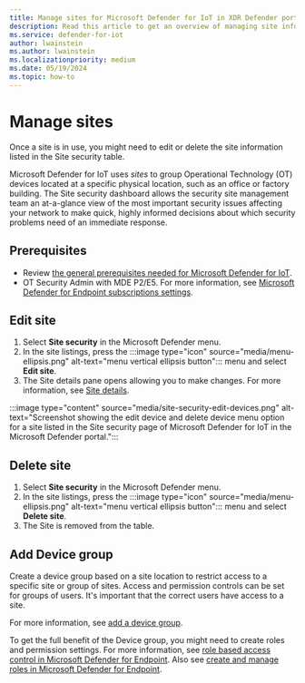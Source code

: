 ```yaml
---
title: Manage sites for Microsoft Defender for IoT in XDR Defender portal
description: Read this article to get an overview of managing site information in the new Site Security feature.
ms.service: defender-for-iot
author: lwainstein
ms.author: lwainstein
ms.localizationpriority: medium
ms.date: 05/19/2024
ms.topic: how-to
---
```


# Manage sites

Once a site is in use, you might need to edit or delete the site information listed in the Site security table.

Microsoft Defender for IoT uses *sites* to group Operational Technology (OT) devices located at a specific physical location, such as an office or factory building. The Site security dashboard allows the security site management team an at-a-glance view of the most important security issues affecting your network to make quick, highly informed decisions about which security problems need of an immediate response.
<!-- do we need prerequisites here as well or should they be removed? -->
## Prerequisites

- Review [the general prerequisites needed for Microsoft Defender for IoT](prerequisites.md).
- OT Security Admin with MDE P2/E5. For more information, see [Microsoft Defender for Endpoint subscriptions settings](/defender-endpoint/defender-endpoint-subscription-settings.md).

## Edit site

1. Select **Site security** in the Microsoft Defender menu.
1. In the site listings, press the :::image type="icon" source="media/menu-ellipsis.png" alt-text="menu vertical ellipsis button"::: menu and select **Edit site**.
1. The Site details pane opens allowing you to make changes. For more information, see [Site details](set-up-sites.md).

:::image type="content" source="media/site-security-edit-devices.png" alt-text="Screenshot showing the edit device and delete device menu option for a site listed in the Site security page of Microsoft Defender for IoT in the Microsoft Defender portal.":::

## Delete site

1. Select **Site security** in the Microsoft Defender menu.
1. In the site listings, press the :::image type="icon" source="media/menu-ellipsis.png" alt-text="menu vertical ellipsis button"::: menu and select **Delete site**.
1. The Site is removed from the table.

## Add Device group

Create a device group based on a site location to restrict access to a specific site or group of sites. Access and permission controls can be set for groups of users. It's important that the correct users have access to a site.

For more information, see [add a device group](set-up-sites.md#add-device-group).

To get the full benefit of the Device group, you might need to create roles and permission settings. For more information, see [role based access control in Microsoft Defender for Endpoint](/defender-endpoint/rbac.md).
Also see [create and manage roles in Microsoft Defender for Endpoint](/defender-endpoint/user-roles.md).
